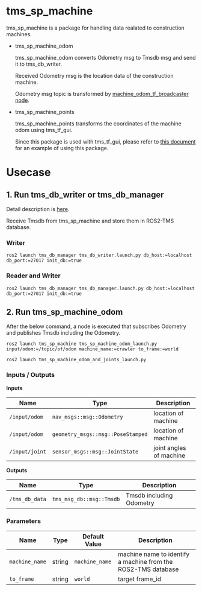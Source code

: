# tms_sp_machine

tms_sp_machine is a package for handling data realated to construction machines.

- tms_sp_machine_odom

  tms_sp_machine_odom converts Odometry msg to Tmsdb msg and send it to tms_db_writer.

  Received Odometry msg is the location data of the construction machine.

  Odometry msg topic is transformed by [machine_odom_tf_broadcaster node](../../tms_tf/tms_tf_gui/tms_tf_gui/machine_odom_tf_broadcaster.py).

- tms_sp_machine_points

  tms_sp_machine_points transforms the coordinates of the machine odom using tms_tf_gui.

  Since this package is used with tms_tf_gui, please refer to [this document](../../tms_tf/tms_tf_gui) for an example of using this package.

# Usecase

## 1. Run tms_db_writer or tms_db_manager

Detail description is [here](https://github.com/irvs/ros2_tms_for_construction/tree/main/tms_db).

Receive Tmsdb from tms_sp_machine and store them in ROS2-TMS database.

### Writer

```
ros2 launch tms_db_manager tms_db_writer.launch.py db_host:=localhost db_port:=27017 init_db:=true
```

### Reader and Writer

```
ros2 launch tms_db_manager tms_db_manager.launch.py db_host:=localhost db_port:=27017 init_db:=true
```

## 2. Run tms_sp_machine_odom

After the below command, a node is executed that subscribes Odometry and publishes Tmsdb including the Odometry.

```
ros2 launch tms_sp_machine tms_sp_machine_odom_launch.py input/odom:=/topic/of/odom machine_name:=crawler to_frame:=world

ros2 launch tms_sp_machine_odom_and_joints_launch.py
```

### Inputs / Outputs

**Inputs**

| Name          | Type                      | Description         |
| ------------- | ------------------------- | ------------------- |
| `/input/odom` | `nav_msgs::msg::Odometry` | location of machine |
| `/input/odom` | `geometry_msgs::msg::PoseStamped` | location of machine |
| `/input/joint` | `sensor_msgs::msg::JointState` | joint angles of machine |

**Outputs**

| Name           | Type                     | Description              |
| -------------- | ------------------------ | ------------------------ |
| `/tms_db_data` | `tms_msg_db::msg::Tmsdb` | Tmsdb including Odometry |

### Parameters

| Name           | Type   | Default Value  | Description                                                   |
| -------------- | ------ | -------------- | ------------------------------------------------------------- |
| `machine_name` | string | `machine_name` | machine name to identify a machine from the ROS2-TMS database |
| `to_frame`     | string | `world`        | target frame_id                                               |
